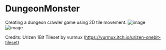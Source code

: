 # DungeonMonster
 Creating a dungeon crawler game using 2D tile movement.
 ![image](https://github.com/user-attachments/assets/d74c42cd-ec5f-4093-a7f1-ea2151265a73)
 ![image](https://github.com/user-attachments/assets/bec2c38e-98fb-44b0-a5af-fc66ecf8bc18)




 Credits: Urizen 1Bit Tileset by vurmux (https://vurmux.itch.io/urizen-onebit-tileset)
